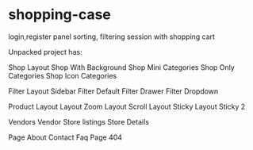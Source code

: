 # shopping-case
login,register panel
sorting, filtering
session with shopping cart

Unpacked project has:

Shop Layout
Shop With Background
Shop Mini Categories
Shop Only Categories
Shop Icon Categories

Filter Layout
Sidebar
Filter Default
Filter Drawer
Filter Dropdown

Product Layout
Layout Zoom
Layout Scroll
Layout Sticky
Layout Sticky 2

Vendors
Vendor Store listings
Store Details

Page
About
Contact
Faq
Page 404
